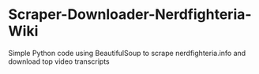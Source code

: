 # Scraper-Downloader-Nerdfighteria-Wiki
Simple Python code using BeautifulSoup to scrape nerdfighteria.info and download top video transcripts
